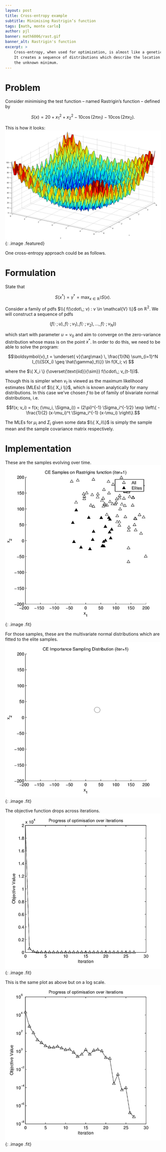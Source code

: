 ```yaml
---
layout: post
title: Cross-entropy example
subtitle: Minimising Rastrigin’s function
tags: [math, monte carlo]
author: pjl
banner: math6006/rast.gif
banner_alt: Rastrigin's function
excerpt: >
    Cross-entropy, when used for optimization, is almost like a genetic algorithm. 
    It creates a sequence of distributions which describe the location and certainty of
    the unknown minimum.
---
```

Problem
=======

Consider minimising the test function – named Rastrigin’s function –
defined by

$$S(x) = 20 + x_1^2 + x_2^2 - 10\cos(2\pi x_1) - 10\cos(2\pi x_2).$$

This is how it looks:
![image](/images/math6006/rastrigin.png){: .image .featured}

One cross-entropy approach could be as follows.


Formulation
===========

State that

$$S(x^*) = \gamma^* = \max_{ x\in {\mathbb{R}}^2} S(x).$$

Consider a family of pdfs
$\\{ f(\cdot\,; v) : v \in \mathcal{V} \\}$ on
${\mathbb{R}}^2$. We will construct a sequence of pdfs

$$(f(\cdot\,; u), f(\cdot\,; v_1), f(\cdot\,; v_2), \dots, f(\cdot\,; v_N))$$

which start with parameter $u=v_0$ and aim
to converge on the zero-variance distribution whose mass is on the point
$x^*$. In order to do this, we need to be able to solve
the program:

$$\boldsymbol{v}_t = \underset{ v}{\arg\max} \, \frac{1}{N} \sum_{i=1}^N I_{\\{S(X_i) \geq \hat{\gamma}_t\\}} \ln f(X_i; v) $$

where the $\{ X_i \}  {\overset{\text{iid}}{\sim}} f(\cdot\,; v_{t-1})$.

Though this is simpler when $v_t$ is viewed as the
maximum likelihood estimates (MLEs) of $\\{ X_i \\}$, which
is known analytically for many distributions.
In this case we’ve chosen $f$ to be of family of bivariate normal
distributions, i.e.

$$f(x; v_i) = f(x; (\mu_i, \Sigma_i)) = (2\pi)^{-1} \Sigma_i^{-1/2} \exp \left\{ -\frac{1}{2} (x-\mu_i)^t \Sigma_i^{-1} (x-\mu_i) \right\}.$$

The MLEs for $\mu_i$ and $\Sigma_i$ given some data
$\\{ X_i\\}$ is simply the sample mean and the sample
covariance matrix respectively.

Implementation
==============

These are the samples evolving over time.
![image](/images/math6006/rast.gif){: .image .fit}

For those samples, these are the multivariate normal distributions which are fitted to the elite samples.
![image](/images/math6006/rastImpDens.gif){: .image .fit}

The objective function drops across iterations.
![image](/images/math6006/progress.jpg){: .image .fit}

This is the same plot as above but on a log scale.
![image](/images/math6006/progress2.jpg){: .image .fit}